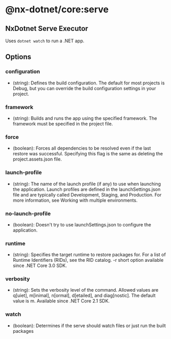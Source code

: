 # @nx-dotnet/core:serve

## NxDotnet Serve Executor

Uses `dotnet watch` to run a .NET app.

## Options

### configuration

- (string): Defines the build configuration. The default for most projects is Debug, but you can override the build configuration settings in your project.

### framework

- (string): Builds and runs the app using the specified framework. The framework must be specified in the project file.

### force

- (boolean): Forces all dependencies to be resolved even if the last restore was successful. Specifying this flag is the same as deleting the project.assets.json file.

### launch-profile

- (string): The name of the launch profile (if any) to use when launching the application. Launch profiles are defined in the launchSettings.json file and are typically called Development, Staging, and Production. For more information, see Working with multiple environments.

### no-launch-profile

- (boolean): Doesn&#39;t try to use launchSettings.json to configure the application.

### runtime

- (string): Specifies the target runtime to restore packages for. For a list of Runtime Identifiers (RIDs), see the RID catalog. -r short option available since .NET Core 3.0 SDK.

### verbosity

- (string): Sets the verbosity level of the command. Allowed values are q[uiet], m[inimal], n[ormal], d[etailed], and diag[nostic]. The default value is m. Available since .NET Core 2.1 SDK.

### watch

- (boolean): Determines if the serve should watch files or just run the built packages
